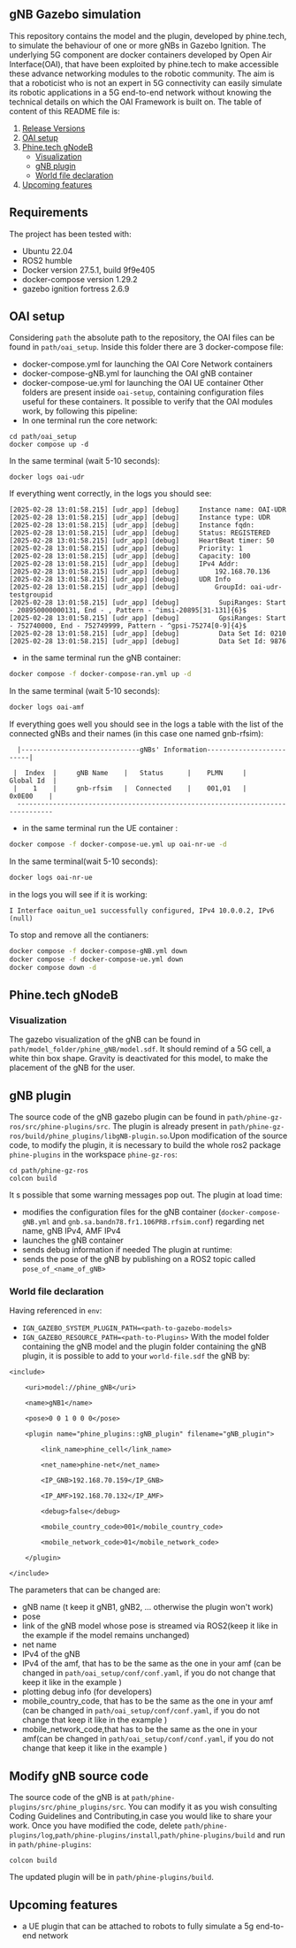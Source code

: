 ##  gNB Gazebo simulation 
This repository contains the model and the plugin, developed by phine.tech, to simulate the behaviour of one or more gNBs in Gazebo Ignition. The underlying 5G component are docker containers developed by Open Air Interface(OAI), that have been exploited by phine.tech to make accessible these advance networking modules to the robotic community. The aim is that a roboticist who is not an expert in 5G connectivity can easily simulate its robotic applications in a 5G end-to-end network without knowing the technical details on which the OAI Framework is built on.
The table of content of this README file is:
1. [Release Versions](#release-versions)
2. [OAI setup](#oai-setup)
3. [Phine.tech gNodeB](#phine.tech-gnodeb)
	- [Visualization](#visualization)
	- [gNB plugin](#gnb-plugin)
	- [World file declaration](#world-file-declaration)
4. [Upcoming features](#upcoming-features)
## Requirements
The project has been tested with:
- Ubuntu 22.04
- ROS2 humble
- Docker version 27.5.1, build 9f9e405
- docker-compose version 1.29.2
- gazebo ignition fortress 2.6.9
## OAI setup
Considering `path` the absolute path to the repository, the OAI files can be found in `path/oai_setup`. Inside this folder there are 3 docker-compose file:
- docker-compose.yml for launching the OAI Core Network containers
- docker-compose-gNB.yml for launching the OAI gNB container
- docker-compose-ue.yml for launching the OAI UE container
Other folders are present inside `oai-setup`, containing configuration files useful for these containers. It possible to verify that the OAI modules work, by following this pipeline:
 - In one terminal run the core network:
```
cd path/oai_setup
docker compose up -d

```
In the same terminal (wait 5-10 seconds):
```
docker logs oai-udr
```
If everything went correctly, in the logs you should see:
```
[2025-02-28 13:01:58.215] [udr_app] [debug]     Instance name: OAI-UDR
[2025-02-28 13:01:58.215] [udr_app] [debug]     Instance type: UDR
[2025-02-28 13:01:58.215] [udr_app] [debug]     Instance fqdn: 
[2025-02-28 13:01:58.215] [udr_app] [debug]     Status: REGISTERED
[2025-02-28 13:01:58.215] [udr_app] [debug]     HeartBeat timer: 50
[2025-02-28 13:01:58.215] [udr_app] [debug]     Priority: 1
[2025-02-28 13:01:58.215] [udr_app] [debug]     Capacity: 100
[2025-02-28 13:01:58.215] [udr_app] [debug]     IPv4 Addr:
[2025-02-28 13:01:58.215] [udr_app] [debug]         192.168.70.136
[2025-02-28 13:01:58.215] [udr_app] [debug] 	UDR Info
[2025-02-28 13:01:58.215] [udr_app] [debug] 		GroupId: oai-udr-testgroupid
[2025-02-28 13:01:58.215] [udr_app] [debug] 		 SupiRanges: Start - 208950000000131, End - , Pattern - ^imsi-20895[31-131]{6}$
[2025-02-28 13:01:58.215] [udr_app] [debug] 		 GpsiRanges: Start - 752740000, End - 752749999, Pattern - ^gpsi-75274[0-9]{4}$
[2025-02-28 13:01:58.215] [udr_app] [debug] 		 Data Set Id: 0210
[2025-02-28 13:01:58.215] [udr_app] [debug] 		 Data Set Id: 9876

```

- in the same terminal run the gNB container:
```bash
docker compose -f docker-compose-ran.yml up -d
```
In the same terminal (wait 5-10 seconds):
```bash
docker logs oai-amf
```
If everything goes well you should see in the logs a table with the list of the connected gNBs and their names (in this case one named gnb-rfsim):
```
  |------------------------------gNBs' Information-------------------------|
  
 |  Index  |     gNB Name    |   Status      |    PLMN     |     Global Id  |                                                            
 |    1    |     gnb-rfsim   |  Connected    |    001,01   |      0x0E00    |                                                                     
  -------------------------------------------------------------------------------
```
- in the same terminal run the UE container :
```bash
docker compose -f docker-compose-ue.yml up oai-nr-ue -d
```
In the same terminal(wait 5-10 seconds):
```bash
docker logs oai-nr-ue
```
in the logs you will see  if it is working:
```
I Interface oaitun_ue1 successfully configured, IPv4 10.0.0.2, IPv6 (null)
```
To stop and remove all the contianers:
```bash
docker compose -f docker-compose-gNB.yml down
docker compose -f docker-compose-ue.yml down
docker compose down -d

```
## Phine.tech gNodeB
### Visualization
The gazebo visualization of the gNB can be found in `path/model_folder/phine_gNB/model.sdf`. It should remind of a 5G cell, a white thin box shape. Gravity is deactivated for this model, to make the placement of the gNB for the user.
## gNB plugin
The source code of the gNB gazebo plugin can be found in `path/phine-gz-ros/src/phine-plugins/src`. The plugin is already present in  `path/phine-gz-ros/build/phine_plugins/libgNB-plugin.so`.Upon modification of the source code, to modify the plugin, it is necessary to build the whole ros2 package `phine-plugins` in the workspace `phine-gz-ros`:
```
cd path/phine-gz-ros
colcon build
```
It s possible that some warning messages pop out.
The plugin at load time:
- modifies the configuration files for the gNB container (`docker-compose-gNB.yml` and `gnb.sa.bandn78.fr1.106PRB.rfsim.conf`) regarding net name, gNB IPv4, AMF IPv4 
- launches the gNB container
- sends debug information if needed
The plugin at runtime:
- sends the pose of the gNB by publishing on a ROS2 topic called `pose_of_<name_of_gNB>`
### World file declaration
Having referenced in `env`:
- `IGN_GAZEBO_SYSTEM_PLUGIN_PATH=<path-to-gazebo-models>`
- `IGN_GAZEBO_RESOURCE_PATH=<path-to-Plugins>`
With the model folder containing the gNB model and the plugin folder containing the gNB plugin, it is possible to add to your `world-file.sdf` the gNB by:
```
<include>

	<uri>model://phine_gNB</uri>
	
	<name>gNB1</name>
	
	<pose>0 0 1 0 0 0</pose>
	
	<plugin name="phine_plugins::gNB_plugin" filename="gNB_plugin">
	
		<link_name>phine_cell</link_name>
		
		<net_name>phine-net</net_name>
		
		<IP_GNB>192.168.70.159</IP_GNB>
		
		<IP_AMF>192.168.70.132</IP_AMF>
		
		<debug>false</debug>
		
		<mobile_country_code>001</mobile_country_code>
		
		<mobile_network_code>01</mobile_network_code>
	
	</plugin>

</include>
```
The parameters that can be changed are:
- gNB name (t keep it gNB1, gNB2, ... otherwise the plugin won't work)
- pose
- link of the gNB model whose pose is streamed via ROS2(keep it like in the example if the model remains unchanged)
- net name 
- IPv4 of the gNB
- IPv4 of the amf, that has to be the same as the one in your amf (can be changed in `path/oai_setup/conf/conf.yaml`, if you do not change that keep it like in the example ) 
- plotting debug info (for developers)
- mobile_country_code, that has to be the same as the one in your amf (can be changed in `path/oai_setup/conf/conf.yaml`, if you do not change that keep it like in the example )
- mobile_network_code,that has to be the same as the one in your amf(can be changed in `path/oai_setup/conf/conf.yaml`, if you do not change that keep it like in the example )
## Modify gNB source code
The source code of the gNB is at `path/phine-plugins/src/phine_plugins/src`. You can modify it as you wish consulting Coding Guidelines and Contributing,in case you would like to share your work. Once you have modified the code, delete `path/phine-plugins/log`,`path/phine-plugins/install`,`path/phine-plugins/build` and run in `path/phine-plugins`:
```
colcon build

```
The updated plugin will be in `path/phine-plugins/build`.
## Upcoming features
- a UE plugin that can be attached to robots to fully simulate a 5g end-to-end network
